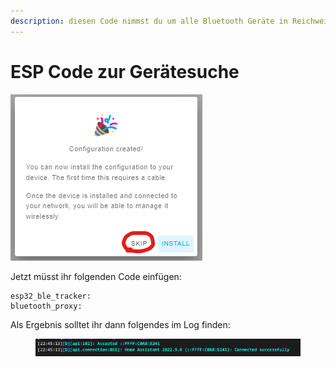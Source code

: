 ```yaml
---
description: diesen Code nimmst du um alle Bluetooth Geräte in Reichweite zu finden.
---
```


# ESP Code zur Gerätesuche

![](<../../../.gitbook/assets/image (3) (2).png>)

Jetzt müsst ihr folgenden Code einfügen:

```
esp32_ble_tracker:
bluetooth_proxy:
```

Als Ergebnis solltet ihr dann folgendes im Log finden:

<figure><img src="../../../.gitbook/assets/image (5) (2) (1).png" alt=""><figcaption></figcaption></figure>
